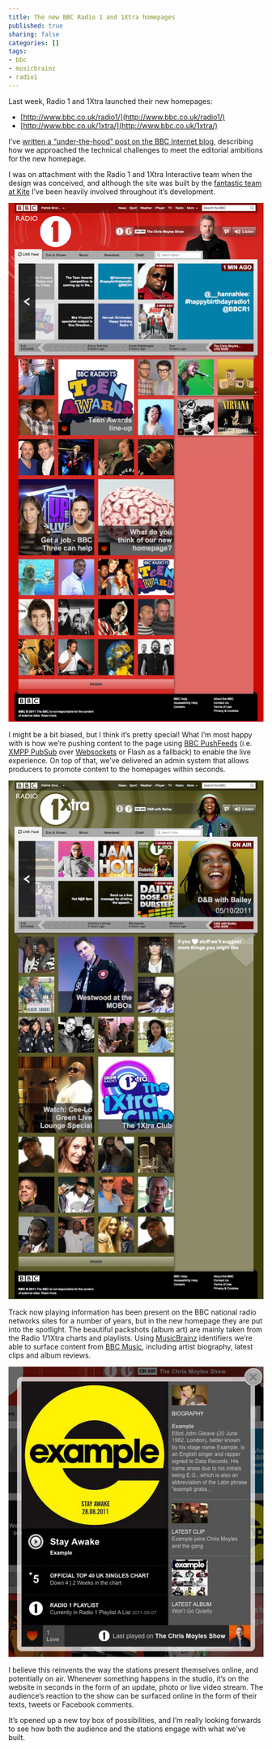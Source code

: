 ```yaml
---
title: The new BBC Radio 1 and 1Xtra homepages
published: true
sharing: false
categories: []
tags:
- bbc
- musicbrainz
- radio1
---
```


Last week, Radio 1 and 1Xtra launched their new homepages:
- [http://www.bbc.co.uk/radio1/](http://www.bbc.co.uk/radio1/)
- [http://www.bbc.co.uk/1xtra/](http://www.bbc.co.uk/1xtra/)

I’ve [written a “under-the-hood” post on the BBC Internet blog](http://www.bbc.co.uk/blogs/bbcinternet/2011/09/radio1_homepage_software_technical.html), describing how we approached the technical challenges to meet the editorial ambitions for the new homepage.

I was on attachment with the Radio 1 and 1Xtra Interactive team when the design was conceived, and although the site was built by the [fantastic team at Kite](http://www.madebykite.com) I’ve been heavily involved throughout it’s development.

![The new BBC Radio 1 and 1Xtra homepages](/blog/images/BBC_-_Radio_1_20110930.png)

I might be a bit biased, but I think it’s pretty special! What I’m most happy with is how we’re pushing content to the page using [BBC PushFeeds](http://www.bbc.co.uk/blogs/radiolabs/2009/11/pushfeeds.shtml) (i.e. [XMPP PubSub](http://xmpp.org/about-xmpp/technology-overview/pubsub/) over [Websockets](http://en.wikipedia.org/wiki/WebSocket) or Flash as a fallback) to enable the live experience. On top of that, we’ve delivered an admin system that allows producers to promote content to the homepages within seconds.

![The new BBC Radio 1 and 1Xtra homepages](/blog/images/BBC_-_Radio_1Xtra_20111005.png)

Track now playing information has been present on the BBC national radio networks sites for a number of years, but in the new homepage they are put into the spotlight. The beautiful packshots (album art) are mainly taken from the Radio 1/1Xtra charts and playlists.  Using [MusicBrainz](http://musicbrainz.org/) identifiers we’re able to surface content from [BBC Music](http://www.bbc.co.uk/music), including artist biography, latest clips and album reviews.

![The new BBC Radio 1 and 1Xtra homepages](/blog/images/image003_570.jpg)

I believe this reinvents the way the stations present themselves online, and potentially on air. Whenever something happens in the studio, it’s on the website in seconds in the form of an update, photo or live video stream. The audience’s reaction to the show can be surfaced online in the form of their texts, tweets or Facebook comments.

It’s opened up a new toy box of possibilities, and I’m really looking forwards to see how both the audience and the stations engage with what we’ve built.
